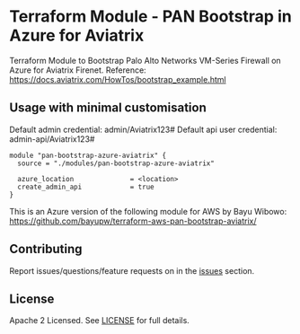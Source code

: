 # Terraform Module - PAN Bootstrap in Azure for Aviatrix


Terraform Module to Bootstrap Palo Alto Networks VM-Series Firewall on Azure for Aviatrix Firenet.
Reference: https://docs.aviatrix.com/HowTos/bootstrap_example.html

## Usage with minimal customisation
Default admin credential: admin/Aviatrix123#
Default api user credential: admin-api/Aviatrix123#

```hcl
module "pan-bootstrap-azure-aviatrix" {
  source = "./modules/pan-bootstrap-azure-aviatrix"

  azure_location              = <location>
  create_admin_api            = true
}
```

This is an Azure version of the following module for AWS by Bayu Wibowo:
https://github.com/bayupw/terraform-aws-pan-bootstrap-aviatrix/

## Contributing

Report issues/questions/feature requests on in the [issues](https://github.com/nickda/pan-bootstrap-azure-aviatrix/issues/new) section.

## License

Apache 2 Licensed. See [LICENSE](https://github.com/nickda/pan-bootstrap-azure-aviatrix/tree/master/LICENSE) for full details.
